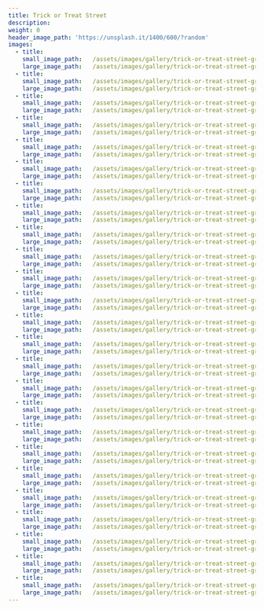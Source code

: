 ```yaml
---
title: Trick or Treat Street
description:
weight: 0
header_image_path: 'https://unsplash.it/1400/600/?random'
images:
  - title:
    small_image_path:	/assets/images/gallery/trick-or-treat-street-greeley/sm/trick-or-treat-street-greeley-1.jpg
    large_image_path:	/assets/images/gallery/trick-or-treat-street-greeley/lg/trick-or-treat-street-greeley-1.jpg
  - title:
    small_image_path:	/assets/images/gallery/trick-or-treat-street-greeley/sm/trick-or-treat-street-greeley-2.jpg
    large_image_path:	/assets/images/gallery/trick-or-treat-street-greeley/lg/trick-or-treat-street-greeley-2.jpg
  - title:
    small_image_path:	/assets/images/gallery/trick-or-treat-street-greeley/sm/trick-or-treat-street-greeley-3.jpg
    large_image_path:	/assets/images/gallery/trick-or-treat-street-greeley/lg/trick-or-treat-street-greeley-3.jpg
  - title:
    small_image_path:	/assets/images/gallery/trick-or-treat-street-greeley/sm/trick-or-treat-street-greeley-4.jpg
    large_image_path:	/assets/images/gallery/trick-or-treat-street-greeley/lg/trick-or-treat-street-greeley4.jpg
  - title:
    small_image_path:	/assets/images/gallery/trick-or-treat-street-greeley/sm/trick-or-treat-street-greeley-5.jpg
    large_image_path:	/assets/images/gallery/trick-or-treat-street-greeley/lg/trick-or-treat-street-greeley-5.jpg
  - title:
    small_image_path:	/assets/images/gallery/trick-or-treat-street-greeley/sm/trick-or-treat-street-greeley-6.jpg
    large_image_path:	/assets/images/gallery/trick-or-treat-street-greeley/lg/trick-or-treat-street-greeley-6.jpg
  - title:
    small_image_path:	/assets/images/gallery/trick-or-treat-street-greeley/sm/trick-or-treat-street-greeley-7.jpg
    large_image_path:	/assets/images/gallery/trick-or-treat-street-greeley/lg/trick-or-treat-street-greeley-7.jpg
  - title:
    small_image_path:	/assets/images/gallery/trick-or-treat-street-greeley/sm/trick-or-treat-street-greeley-8.jpg
    large_image_path:	/assets/images/gallery/trick-or-treat-street-greeley/lg/trick-or-treat-street-greeley-8.jpg
  - title:
    small_image_path:	/assets/images/gallery/trick-or-treat-street-greeley/sm/trick-or-treat-street-greeley-9.jpg
    large_image_path:	/assets/images/gallery/trick-or-treat-street-greeley/lg/trick-or-treat-street-greeley-9.jpg
  - title:
    small_image_path:	/assets/images/gallery/trick-or-treat-street-greeley/sm/trick-or-treat-street-greeley-10.jpg
    large_image_path:	/assets/images/gallery/trick-or-treat-street-greeley/lg/trick-or-treat-street-greeley-10.jpg
  - title:
    small_image_path:	/assets/images/gallery/trick-or-treat-street-greeley/sm/trick-or-treat-street-greeley-11.jpg
    large_image_path:	/assets/images/gallery/trick-or-treat-street-greeley/lg/trick-or-treat-street-greeley-11.jpg
  - title:
    small_image_path:	/assets/images/gallery/trick-or-treat-street-greeley/sm/trick-or-treat-street-greeley-12.jpg
    large_image_path:	/assets/images/gallery/trick-or-treat-street-greeley/lg/trick-or-treat-street-greeley-12.jpg
  - title:
    small_image_path:	/assets/images/gallery/trick-or-treat-street-greeley/sm/trick-or-treat-street-greeley-13.jpg
    large_image_path:	/assets/images/gallery/trick-or-treat-street-greeley/lg/trick-or-treat-street-greeley-13.jpg
  - title:
    small_image_path:	/assets/images/gallery/trick-or-treat-street-greeley/sm/trick-or-treat-street-greeley-14.jpg
    large_image_path:	/assets/images/gallery/trick-or-treat-street-greeley/lg/trick-or-treat-street-greeley-14.jpg
  - title:
    small_image_path:	/assets/images/gallery/trick-or-treat-street-greeley/sm/trick-or-treat-street-greeley-15.jpg
    large_image_path:	/assets/images/gallery/trick-or-treat-street-greeley/lg/trick-or-treat-street-greeley-15.jpg
  - title:
    small_image_path:	/assets/images/gallery/trick-or-treat-street-greeley/sm/trick-or-treat-street-greeley-16.jpg
    large_image_path:	/assets/images/gallery/trick-or-treat-street-greeley/lg/trick-or-treat-street-greeley-16.jpg
  - title:
    small_image_path:	/assets/images/gallery/trick-or-treat-street-greeley/sm/trick-or-treat-street-greeley-17.jpg
    large_image_path:	/assets/images/gallery/trick-or-treat-street-greeley/lg/trick-or-treat-street-greeley-17.jpg
  - title:
    small_image_path:	/assets/images/gallery/trick-or-treat-street-greeley/sm/trick-or-treat-street-greeley-18.jpg
    large_image_path:	/assets/images/gallery/trick-or-treat-street-greeley/lg/trick-or-treat-street-greeley-18.jpg
  - title:
    small_image_path:	/assets/images/gallery/trick-or-treat-street-greeley/sm/trick-or-treat-street-greeley-19.jpg
    large_image_path:	/assets/images/gallery/trick-or-treat-street-greeley/lg/trick-or-treat-street-greeley-19.jpg
  - title:
    small_image_path:	/assets/images/gallery/trick-or-treat-street-greeley/sm/trick-or-treat-street-greeley-20.jpg
    large_image_path:	/assets/images/gallery/trick-or-treat-street-greeley/lg/trick-or-treat-street-greeley-20.jpg
  - title:
    small_image_path:	/assets/images/gallery/trick-or-treat-street-greeley/sm/trick-or-treat-street-greeley-21.jpg
    large_image_path:	/assets/images/gallery/trick-or-treat-street-greeley/lg/trick-or-treat-street-greeley-21.jpg
  - title:
    small_image_path:	/assets/images/gallery/trick-or-treat-street-greeley/sm/trick-or-treat-street-greeley-22.jpg
    large_image_path:	/assets/images/gallery/trick-or-treat-street-greeley/lg/trick-or-treat-street-greeley-22.jpg
  - title:
    small_image_path:	/assets/images/gallery/trick-or-treat-street-greeley/sm/trick-or-treat-street-greeley-23.jpg
    large_image_path:	/assets/images/gallery/trick-or-treat-street-greeley/lg/trick-or-treat-street-greeley-23.jpg
  - title:
    small_image_path:	/assets/images/gallery/trick-or-treat-street-greeley/sm/trick-or-treat-street-greeley-24.jpg
    large_image_path:	/assets/images/gallery/trick-or-treat-street-greeley/lg/trick-or-treat-street-greeley-24.jpg
  - title:
    small_image_path:	/assets/images/gallery/trick-or-treat-street-greeley/sm/trick-or-treat-street-greeley-25.jpg
    large_image_path:	/assets/images/gallery/trick-or-treat-street-greeley/lg/trick-or-treat-street-greeley-25.jpg
---
```

